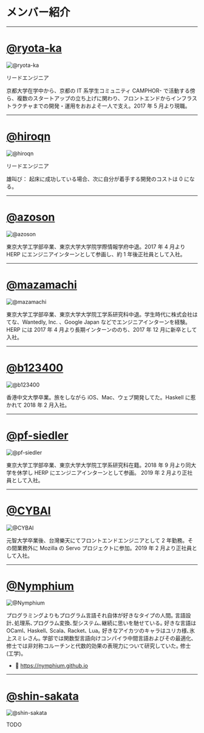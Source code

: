 # メンバー紹介

---

# [@ryota-ka](https://github.com/ryota-ka)

![@ryota-ka](https://avatars.githubusercontent.com/u/7309170?s=256)

リードエンジニア

京都大学在学中から、京都の IT 系学生コミュニティ CAMPHOR- で活動する傍ら、複数のスタートアップの立ち上げに関わり、フロントエンドからインフラストラクチャまでの開発・運用をおおよそ一人で支え。2017 年 5 月より現職。

---

# [@hiroqn](https://github.com/hiroqn)

![@hiroqn](https://avatars.githubusercontent.com/u/909385?s=256)

リードエンジニア

雄叫び： 起床に成功している場合、次に自分が着手する開発のコストは 0 になる。

---

# [@azoson](https://github.com/azoson)

![@azoson](https://avatars.githubusercontent.com/u/13480946?s=256)

東京大学工学部卒業、東京大学大学院学際情報学府中退。2017 年 4 月より HERP にエンジニアインターンとして参画し、約 1 年後正社員として入社。

---

# [@mazamachi](https://github.com/mazamachi)

![@mazamachi](https://avatars.githubusercontent.com/u/6847568?s=256)

東京大学工学部卒業、東京大学大学院工学系研究科中退。学生時代に株式会社はてな、Wantedly, Inc. 、Google Japan などでエンジニアインターンを経験。HERP には 2017 年 4 月より長期インターンののち、2017 年 12 月に新卒として入社。

---

# [@b123400](https://github.com/b123400)

![@b123400](https://avatars.githubusercontent.com/u/127193?s=256)

香港中文大學卒業。旅をしながら iOS、Mac、ウェブ開発してた。Haskell に惹かれて 2018 年 2 月入社。

---

# [@pf-siedler](https://github.com/pf-siedler)

![@pf-siedler](https://avatars.githubusercontent.com/u/17399340?s=256)

東京大学工学部卒業、東京大学大学院工学系研究科在籍。2018 年 9 月より同大学を休学し HERP にエンジニアインターンとして参画。 2019 年 2 月より正社員として入社。

---

# [@CYBAI](https://github.com/CYBAI)

![@CYBAI](https://avatars.githubusercontent.com/u/6782666?s=256)

元智大学卒業後、台灣樂天にてフロントエンドエンジニアとして 2 年勤務。その間業務外に Mozilla の Servo プロジェクトに参加。2019 年 2 月より正社員として入社。

---

# [@Nymphium](https://github.com/Nymphium)

![@Nymphium](https://avatars.githubusercontent.com/u/5901180?s=256)

プログラミングよりもプログラム言語それ自体が好きなタイプの人間｡
言語設計､処理系､プログラム変換､型システム､継続に思いを馳せている｡
好きな言語は OCaml､ Haskell､ Scala､ Racket､ Lua｡
好きなアイカツのキャラはユリカ様､氷上スミレさん｡
学部では関数型言語向けコンパイラ中間言語およびその最適化､修士では非対称コルーチンと代数的効果の表現力について研究していた｡
修士(工学)｡

- 📔 https://nymphium.github.io

---

# [@shin-sakata](https://github.com/shin-sakata)

![@shin-sakata](https://avatars.githubusercontent.com/u/56592600?s=256)

TODO
